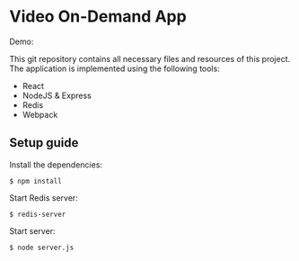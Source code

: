 # Video On-Demand App

Demo:

This git repository contains all necessary files and resources of this project. The application is implemented using the following tools:
- React
- NodeJS & Express
- Redis
- Webpack

## Setup guide
Install the dependencies:
```
$ npm install
```

Start Redis server:
```
$ redis-server
```

Start server:
```
$ node server.js
```

